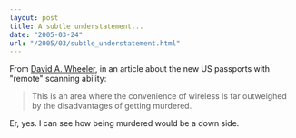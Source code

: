 ```yaml
---
layout: post
title: A subtle understatement...
date: "2005-03-24"
url: "/2005/03/subtle_understatement.html"
---
```


From [David
A. Wheeler](http://www.dwheeler.com/blog/2005/03/23#epassword), in an
article about the new US passports with "remote" scanning ability:

> This is an area where the convenience of wireless is far
  outweighed by the disadvantages of getting murdered.

Er, yes. I can see how being murdered would be a down side.
